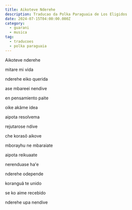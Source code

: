 ```yaml
---
title: Aikoteve Nderehe
description: Traducao da Polka Paraguaia de Los Eligidos
date: 2024-07-15T04:00:00.000Z
category:
  - guarani
  - musica
tag:
  - traducoes
  - polka paraguaia
---
```


Aikoteve nderehe

mitare mi vida

 nderehe eiko querida

ase mbareei nendive

en pensamiento paite

oike akãme idea

aipota resolvema

rejutarose ndive

che korasõ aikove

mborayhu ne mbaraiate

aipota reikuaate

nerenduase ha'e

nderehe odepende

koranguã te unido

se ko aime recebido

nderehe upa nendive
